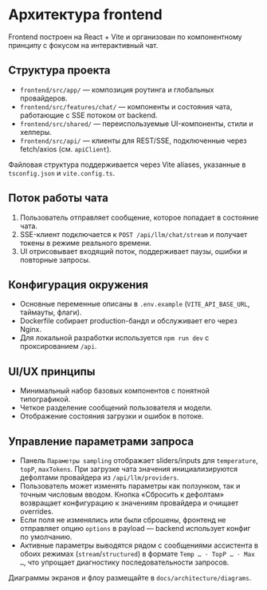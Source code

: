 # Архитектура frontend

Frontend построен на React + Vite и организован по компонентному принципу с фокусом на интерактивный чат.

## Структура проекта
- `frontend/src/app/` — композиция роутинга и глобальных провайдеров.
- `frontend/src/features/chat/` — компоненты и состояния чата, работающие с SSE потоком от backend.
- `frontend/src/shared/` — переиспользуемые UI-компоненты, стили и хелперы.
- `frontend/src/api/` — клиенты для REST/SSE, подключенные через fetch/axios (см. `apiClient`).

Файловая структура поддерживается через Vite aliases, указанные в `tsconfig.json` и `vite.config.ts`.

## Поток работы чата
1. Пользователь отправляет сообщение, которое попадает в состояние чата.
2. SSE-клиент подключается к `POST /api/llm/chat/stream` и получает токены в режиме реального времени.
3. UI отрисовывает входящий поток, поддерживает паузы, ошибки и повторные запросы.

## Конфигурация окружения
- Основные переменные описаны в `.env.example` (`VITE_API_BASE_URL`, таймауты, флаги).
- Dockerfile собирает production-бандл и обслуживает его через Nginx.
- Для локальной разработки используется `npm run dev` с проксированием `/api`.

## UI/UX принципы
- Минимальный набор базовых компонентов с понятной типографикой.
- Четкое разделение сообщений пользователя и модели.
- Отображение состояния загрузки и ошибок в потоке.

## Управление параметрами запроса
- Панель `Параметры sampling` отображает sliders/inputs для `temperature`, `topP`, `maxTokens`. При загрузке чата значения инициализируются дефолтами провайдера из `/api/llm/providers`.
- Пользователь может изменять параметры как ползунком, так и точным числовым вводом. Кнопка «Сбросить к дефолтам» возвращает конфигурацию к значениям провайдера и очищает overrides.
- Если поля не изменялись или были сброшены, фронтенд не отправляет опцию `options` в payload — backend использует конфиг по умолчанию.
- Активные параметры выводятся рядом с сообщениями ассистента в обоих режимах (`stream`/`structured`) в формате `Temp … · TopP … · Max …`, что упрощает диагностику последовательности запросов.

Диаграммы экранов и флоу размещайте в `docs/architecture/diagrams`.

